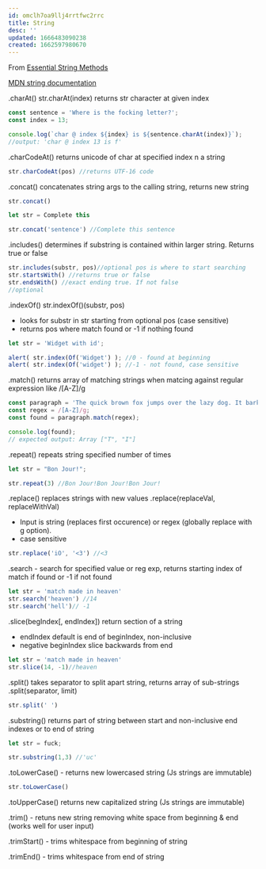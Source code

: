```yaml
---
id: omclh7oa9llj4rrtfwc2rrc
title: String
desc: ''
updated: 1666483090238
created: 1662597980670
---
```

From [Essential String Methods](https://levelup.gitconnected.com/essential-javascript-string-methods-f1841dad1961)

[MDN string documentation](https://developer.mozilla.org/en-US/docs/Web/JavaScript/Reference/Global_Objects/String)

.charAt() 
str.charAt(index) returns str character at given index

```js
const sentence = 'Where is the focking letter?';
const index = 13;

console.log(`char @ index ${index} is ${sentence.charAt(index)}`);
//output: 'char @ index 13 is f'
```

.charCodeAt() returns unicode of char at specified index n a string
```js
str.charCodeAt(pos) //returns UTF-16 code
```

.concat() concatenates string args to the calling string, returns new string
```js
str.concat()

let str = Complete this

str.concat('sentence') //Complete this sentence
```

.includes() determines if substring is contained within larger string. Returns true or false
```js
str.includes(substr, pos)//optional pos is where to start searching
str.startsWith() //returns true or false
str.endsWith() //exact ending true. If not false
//optional 
```

.indexOf()
str.indexOf()(substr, pos) 
- looks for substr in str starting from optional pos (case sensitive)
- returns pos where match found or -1 if nothing found
```js
let str = 'Widget with id';

alert( str.index(Of('Widget') ); //0 - found at beginning
alert( str.index(Of('widget') ); //-1 - not found, case sensitive
```

.match() returns array of matching strings when matcing against regular expression like /[A-Z]/g
```js
const paragraph = 'The quick brown fox jumps over the lazy dog. It barked.';
const regex = /[A-Z]/g;
const found = paragraph.match(regex);

console.log(found);
// expected output: Array ["T", "I"]
```

.repeat() repeats string specified number of times
```js
let str = "Bon Jour!";

str.repeat(3) //Bon Jour!Bon Jour!Bon Jour!
```

.replace() replaces strings with new values
.replace(replaceVal, replaceWithVal)
- Input is string (replaces first occurence) or regex  (globally replace with g option).
- case sensitive 
```js
str.replace('iO', '<3') //<3
```

.search - search for specified value or reg exp, returns starting index of match if found or -1 if not found
```js
let str = 'match made in heaven'
str.search('heaven') //14
str.search('hell')// -1
```

.slice(begIndex[, endIndex]) return section of a string
- endIndex default is end of beginIndex, non-inclusive
- negative beginIndex slice backwards from end
```js
let str = 'match made in heaven'
str.slice(14, -1)//heaven
```

.split() takes separator to split apart string, returns array of sub-strings
.split(separator, limit)
```js
str.split(' ')
```

.substring() returns part of string between start and non-inclusive end indexes or to end of string
```js
let str = fuck;

str.substring(1,3) //'uc'
```

.toLowerCase() - returns new lowercased string (Js strings are immutable)
```js
str.toLowerCase()
```

.toUpperCase() returns new capitalized string (Js strings are immutable)


.trim() - retuns new string removing white space from beginning & end (works well for user input)

.trimStart() - trims whitespace from beginning of string

.trimEnd() - trims whitespace from end of string
